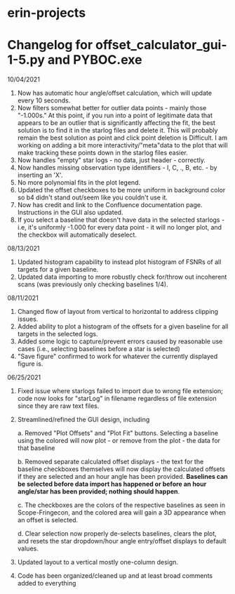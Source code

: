 # erin-projects

# Changelog for offset_calculator_gui-1-5.py and PYBOC.exe

10/04/2021

1. Now has automatic hour angle/offset calculation, which will update every 10 seconds.
2. Now filters somewhat better for outlier data points - mainly those "-1.000s." At this point, if you run into a point of legitimate data that appears to be an outlier that is significantly affecting the fit, the best solution is to find it in the starlog files and delete it. This will probably remain the best solution as point and click point deletion is Difficult.  I am working on adding a bit more interactivity/"meta"data to the plot that will make tracking these points down in the starlog files easier.
3. Now handles "empty" star logs - no data, just header - correctly.
4. Now handles missing observation type identifiers - I, C, ., B, etc. - by inserting an 'X'.
5. No more polynomial fits in the plot legend.
6. Updated the offset checkboxes to be more uniform in background color so b4 didn't stand out/seem like you couldn't use it.
7. Now has credit and link to the Confluence documentation page. Instructions in the GUI also updated.
8. If you select a baseline that doesn't have data in the selected starlogs - i.e, it's uniformly -1.000 for every data point - it will no longer plot, and the checkbox will automatically deselect.

08/13/2021

1. Updated histogram capability to instead plot histogram of FSNRs of all targets for a given baseline.
2. Updated data importing to more robustly check for/throw out incoherent scans (was previously only checking baselines 1/4).

08/11/2021

1. Changed flow of layout from vertical to horizontal to address clipping issues.
2. Added ability to plot a histogram of the offsets for a given baseline for all targets in the selected logs.
3. Added some logic to capture/prevent errors caused by reasonable use cases (i.e., selecting baselines before a star is selected) 
4. "Save figure" confirmed to work for whatever the currently displayed figure is.

06/25/2021

1. Fixed issue where starlogs failed to import due to wrong file extension; code now looks for "starLog" in filename regardless of file extension since they are raw text files.
2. Streamlined/refined the GUI design, including

      a. Removed "Plot Offsets" and "Plot Fit" buttons. Selecting a baseline using the colored will now plot - or remove from the plot - the data for that baseline
      
      b. Removed separate calculated offset displays - the text for the baseline checkboxes themselves will now display the calculated offsets if they are selected and an hour angle has been provided. **Baselines can be selected before data import has happened or before an hour angle/star has been provided; nothing should happen**.
         
      c. The checkboxes are the colors of the respective baselines as seen in Scope-Fringecon, and the colored area will gain a 3D appearance when an offset is selected.
      
      d. Clear selection now properly de-selects baselines, clears the plot, and resets the star dropdown/hour angle entry/offset displays to default values.
3. Updated layout to a vertical mostly one-column design.

4. Code has been organized/cleaned up and at least broad comments added to everything
